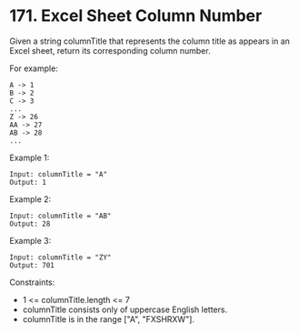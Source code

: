 # 171. Excel Sheet Column Number


Given a string columnTitle that represents the column title as appears in an Excel sheet, return its corresponding column number.

For example:
````
A -> 1
B -> 2
C -> 3
...
Z -> 26
AA -> 27
AB -> 28 
...
```` 

Example 1:
````
Input: columnTitle = "A"
Output: 1
````

Example 2:
````
Input: columnTitle = "AB"
Output: 28
````

Example 3:
````
Input: columnTitle = "ZY"
Output: 701
````

Constraints:

- 1 <= columnTitle.length <= 7
- columnTitle consists only of uppercase English letters.
- columnTitle is in the range ["A", "FXSHRXW"].